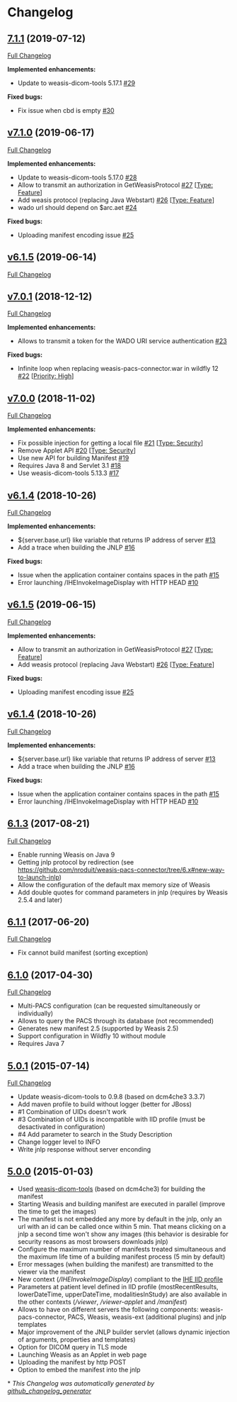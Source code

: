 # Changelog

## [7.1.1](https://github.com/nroduit/weasis-pacs-connector/tree/7.1.1) (2019-07-12)

[Full Changelog](https://github.com/nroduit/weasis-pacs-connector/compare/v7.1.0...7.1.1)

**Implemented enhancements:**

- Update to weasis-dicom-tools 5.17.1 [\#29](https://github.com/nroduit/weasis-pacs-connector/issues/29)

**Fixed bugs:**

- Fix issue when cbd is empty [\#30](https://github.com/nroduit/weasis-pacs-connector/issues/30)

## [v7.1.0](https://github.com/nroduit/weasis-pacs-connector/tree/v7.1.0) (2019-06-17)

[Full Changelog](https://github.com/nroduit/weasis-pacs-connector/compare/v6.1.5...v7.1.0)

**Implemented enhancements:**

- Update to weasis-dicom-tools 5.17.0 [\#28](https://github.com/nroduit/weasis-pacs-connector/issues/28)
- Allow to transmit an authorization in GetWeasisProtocol [\#27](https://github.com/nroduit/weasis-pacs-connector/issues/27) [[Type: Feature](https://github.com/nroduit/weasis-pacs-connector/labels/Type:%20Feature)]
- Add weasis protocol \(replacing Java Webstart\) [\#26](https://github.com/nroduit/weasis-pacs-connector/issues/26) [[Type: Feature](https://github.com/nroduit/weasis-pacs-connector/labels/Type:%20Feature)]
- wado url should depend on $arc.aet [\#24](https://github.com/nroduit/weasis-pacs-connector/issues/24)

**Fixed bugs:**

- Uploading manifest encoding issue [\#25](https://github.com/nroduit/weasis-pacs-connector/issues/25)

## [v6.1.5](https://github.com/nroduit/weasis-pacs-connector/tree/v6.1.5) (2019-06-14)

[Full Changelog](https://github.com/nroduit/weasis-pacs-connector/compare/v7.0.1...v6.1.5)

## [v7.0.1](https://github.com/nroduit/weasis-pacs-connector/tree/v7.0.1) (2018-12-12)

[Full Changelog](https://github.com/nroduit/weasis-pacs-connector/compare/v7.0.0...v7.0.1)

**Implemented enhancements:**

- Allows to transmit a token for the WADO URI service authentication [\#23](https://github.com/nroduit/weasis-pacs-connector/issues/23)

**Fixed bugs:**

- Infinite loop when replacing weasis-pacs-connector.war in wildfly 12 [\#22](https://github.com/nroduit/weasis-pacs-connector/issues/22) [[Priority: High](https://github.com/nroduit/weasis-pacs-connector/labels/Priority:%20High)]

## [v7.0.0](https://github.com/nroduit/weasis-pacs-connector/tree/v7.0.0) (2018-11-02)

[Full Changelog](https://github.com/nroduit/weasis-pacs-connector/compare/v6.1.4...v7.0.0)

**Implemented enhancements:**

- Fix possible injection for getting a local file [\#21](https://github.com/nroduit/weasis-pacs-connector/issues/21) [[Type: Security](https://github.com/nroduit/weasis-pacs-connector/labels/Type:%20Security)]
- Remove Applet API [\#20](https://github.com/nroduit/weasis-pacs-connector/issues/20) [[Type: Security](https://github.com/nroduit/weasis-pacs-connector/labels/Type:%20Security)]
- Use new API for building Manifest [\#19](https://github.com/nroduit/weasis-pacs-connector/issues/19)
- Requires Java 8 and Servlet 3.1 [\#18](https://github.com/nroduit/weasis-pacs-connector/issues/18)
- Use weasis-dicom-tools 5.13.3 [\#17](https://github.com/nroduit/weasis-pacs-connector/issues/17)

## [v6.1.4](https://github.com/nroduit/weasis-pacs-connector/tree/v6.1.4) (2018-10-26)

[Full Changelog](https://github.com/nroduit/weasis-pacs-connector/compare/6.1.3...v6.1.4)

**Implemented enhancements:**

- ${server.base.url} like variable that returns IP address of server [\#13](https://github.com/nroduit/weasis-pacs-connector/issues/13)
- Add a trace when building the JNLP [\#16](https://github.com/nroduit/weasis-pacs-connector/issues/16)

**Fixed bugs:**

- Issue when the application container contains spaces in the path [\#15](https://github.com/nroduit/weasis-pacs-connector/issues/15)
- Error launching /IHEInvokeImageDisplay with HTTP HEAD [\#10](https://github.com/nroduit/weasis-pacs-connector/issues/10)

## [v6.1.5](https://github.com/nroduit/weasis-pacs-connector/tree/v6.1.5) (2019-06-15)

[Full Changelog](https://github.com/nroduit/weasis-pacs-connector/compare/6.1.4...v6.1.5)

**Implemented enhancements:**

- Allow to transmit an authorization in GetWeasisProtocol [\#27](https://github.com/nroduit/weasis-pacs-connector/issues/27) [[Type: Feature](https://github.com/nroduit/weasis-pacs-connector/labels/Type:%20Feature)]
- Add weasis protocol \(replacing Java Webstart\) [\#26](https://github.com/nroduit/weasis-pacs-connector/issues/26) [[Type: Feature](https://github.com/nroduit/weasis-pacs-connector/labels/Type:%20Feature)]

**Fixed bugs:**

- Uploading manifest encoding issue [\#25](https://github.com/nroduit/weasis-pacs-connector/issues/25)

## [v6.1.4](https://github.com/nroduit/weasis-pacs-connector/tree/v6.1.4) (2018-10-26)

[Full Changelog](https://github.com/nroduit/weasis-pacs-connector/compare/6.1.3...v6.1.4)

**Implemented enhancements:**

- ${server.base.url} like variable that returns IP address of server [\#13](https://github.com/nroduit/weasis-pacs-connector/issues/13)
- Add a trace when building the JNLP [\#16](https://github.com/nroduit/weasis-pacs-connector/issues/16)

**Fixed bugs:**

- Issue when the application container contains spaces in the path [\#15](https://github.com/nroduit/weasis-pacs-connector/issues/15)
- Error launching /IHEInvokeImageDisplay with HTTP HEAD [\#10](https://github.com/nroduit/weasis-pacs-connector/issues/10)

## [6.1.3](https://github.com/nroduit/weasis-pacs-connector/tree/6.1.3) (2017-08-21)
[Full Changelog](https://github.com/nroduit/weasis-pacs-connector/compare/6.1.1...6.1.3)

* Enable running Weasis on Java 9
* Getting jnlp protocol by redirection (see https://github.com/nroduit/weasis-pacs-connector/tree/6.x#new-way-to-launch-jnlp)
* Allow the configuration of the default max memory size of Weasis
* Add double quotes for command parameters in jnlp (requires by Weasis 2.5.4 and later)

## [6.1.1](https://github.com/nroduit/weasis-pacs-connector/tree/6.1.1) (2017-06-20)
[Full Changelog](https://github.com/nroduit/weasis-pacs-connector/compare/6.1.0...6.1.1)

* Fix cannot build manifest (sorting exception)

## [6.1.0](https://github.com/nroduit/weasis-pacs-connector/tree/6.1.0) (2017-04-30)
[Full Changelog](https://github.com/nroduit/weasis-pacs-connector/compare/5.0.1...6.1.0)

* Multi-PACS configuration (can be requested simultaneously or individually)
* Allows to query the PACS through its database (not recommended)
* Generates new manifest 2.5 (supported by Weasis 2.5)
* Support configuration in Wildfly 10 without module
* Requires Java 7

## [5.0.1](https://github.com/nroduit/weasis-pacs-connector/tree/5.0.1) (2015-07-14)
[Full Changelog](https://github.com/nroduit/weasis-pacs-connector/compare/5.0.0...5.0.1)

* Update weasis-dicom-tools to 0.9.8 (based on dcm4che3 3.3.7)
* Add maven profile to build without logger (better for JBoss)
* #1 Combination of UIDs doesn't work
* #3 Combination of UIDs is incompatible with IID profile (must be desactivated in configuration)
* #4 Add parameter to search in the Study Description
* Change logger level to INFO
* Write jnlp response without server enconding

## [5.0.0](https://github.com/nroduit/weasis-pacs-connector/tree/5.0.0) (2015-01-03)

* Used [weasis-dicom-tools](https://github.com/nroduit/weasis-dicom-tools) (based on dcm4che3) for building the manifest
* Starting Weasis and building manifest are executed in parallel (improve the time to get the images)
* The manifest is not embedded any more by default in the jnlp, only an url with an id can be called once within 5 min. That means clicking on a jnlp a second time won't show any images (this behavior is desirable for security reasons as most browsers downloads jnlp)
* Configure the maximum number of manifests treated simultaneous and the maximum life time of a building manifest process (5 min by default)
* Error messages (when building the manifest) are transmitted to the viewer via the manifest
* New context (_/IHEInvokeImageDisplay_) compliant to the [IHE IID profile](http://www.ihe.net/Technical_Framework/upload/IHE_RAD_Suppl_IID.pdf)
* Parameters at patient level defined in IID profile (mostRecentResults, lowerDateTime, upperDateTime, modalitiesInStudy) are also available in the other contexts (_/viewer_, _/viewer-applet_ and _/manifest_)
* Allows to have on different servers the following components: weasis-pacs-connector, PACS, Weasis, weasis-ext (additional plugins) and jnlp templates
* Major improvement of the JNLP builder servlet (allows dynamic injection of arguments, properties and templates)
* Option for DICOM query in TLS mode
* Launching Weasis as an Applet in web page
* Uploading the manifest by http POST
* Option to embed the manifest into the jnlp



\* *This Changelog was automatically generated by [github_changelog_generator](https://github.com/github-changelog-generator/github-changelog-generator)*
